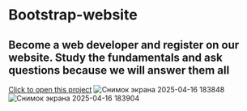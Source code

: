 # Bootstrap-website
## Become a web developer and register on our website. Study the fundamentals and ask questions because we will answer them all
[Click to open this project](https://glinskiarseni.github.io/Bootstrap-website/)
![Снимок экрана 2025-04-16 183848](https://github.com/user-attachments/assets/09cf5124-7581-41f8-a3d1-052b05c57140)
![Снимок экрана 2025-04-16 183904](https://github.com/user-attachments/assets/4333216b-b2bf-4a9f-8d53-d50820b178d9)
